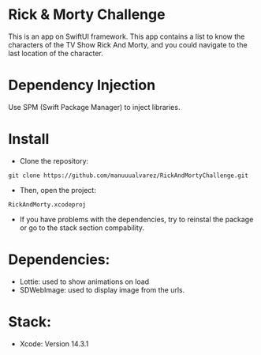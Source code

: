 

# Rick & Morty Challenge

This is an app on SwiftUI framework.
This app contains a list to know the characters of the TV Show Rick And Morty, and you could navigate to the last location of the character.


# Dependency Injection
Use SPM (Swift Package Manager) to inject libraries.

# Install
- Clone the repository:
```
git clone https://github.com/manuuualvarez/RickAndMortyChallenge.git
```

- Then, open the project:
```
RickAndMorty.xcodeproj
```
- If you have problems with the dependencies, try to reinstal the package or go to the stack section compability.

# Dependencies:
- Lottie: used to show animations on load
- SDWebImage: used to display image from the urls.


# Stack:
- Xcode: Version 14.3.1


